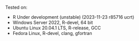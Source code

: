 Tested on:
- R Under development (unstable) (2023-11-23 r85716 ucrt)
- Windows Server 2022, R-devel, 64 bit
- Ubuntu Linux 20.04.1 LTS, R-release, GCC
- Fedora Linux, R-devel, clang, gfortran
